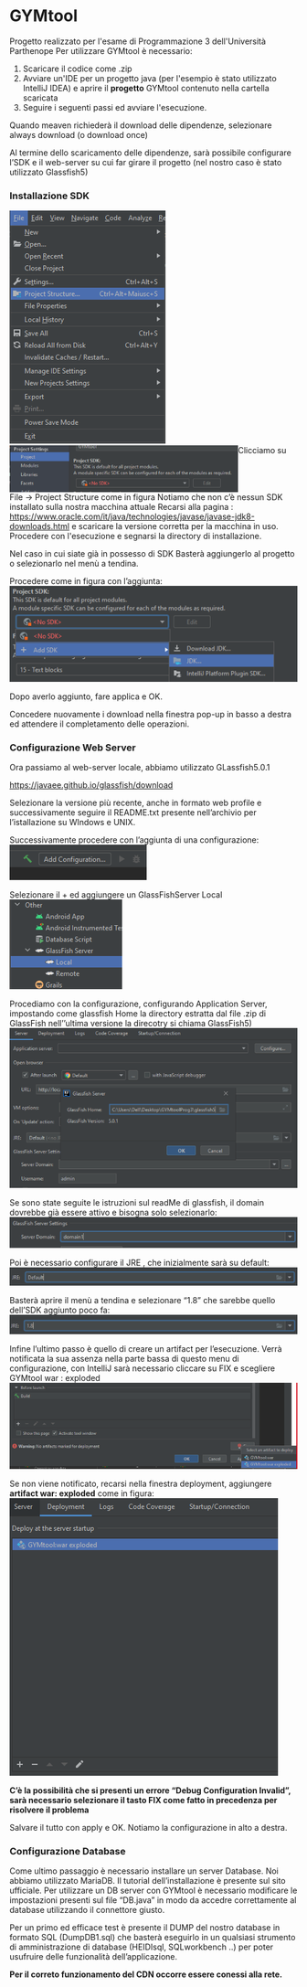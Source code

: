 # GYMtool
Progetto realizzato per l'esame di Programmazione 3 dell'Università Parthenope
Per utilizzare GYMtool è necessario:
1. Scaricare il codice come .zip 
2. Avviare un'IDE per un progetto java (per l'esempio è stato utilizzato IntelliJ IDEA)  e aprire il **progetto** GYMtool contenuto nella cartella scaricata
3. Seguire i seguenti passi ed avviare l'esecuzione.

Quando meaven richiederà il download delle dipendenze, selezionare always download (o download once)

Al termine dello scaricamento delle dipendenze, sarà possibile configurare l’SDK e  il web-server su cui far girare il progetto (nel nostro caso è stato utilizzato Glassfish5)

### Installazione SDK 


<img src="https://github.com/sergiosolmonte/GYMtoolProg3/blob/main/projectStructure.PNG"/> <img src="https://github.com/sergiosolmonte/GYMtoolProg3/blob/main/noSDK.PNG" width="400" align="top"/>Clicciamo su File -> Project Structure come in figura
Notiamo che non c’è nessun SDK installato sulla nostra macchina attuale
Recarsi alla pagina :
https://www.oracle.com/it/java/technologies/javase/javase-jdk8-downloads.html
e scaricare la versione corretta per la macchina in uso.
Procedere con l'esecuzione e segnarsi la directory di installazione.



Nel caso in cui siate già in possesso di SDK
Basterà aggiungerlo al progetto o selezionarlo nel menù a tendina.

Procedere come in figura con l’aggiunta:<br />
<img src="https://github.com/sergiosolmonte/GYMtoolProg3/blob/main/aggiungiSDK.PNG" /><br />

Dopo averlo aggiunto, fare applica e OK.<br />

Concedere nuovamente i download nella finestra pop-up in basso a destra ed attendere il completamento delle operazioni.

### Configurazione Web Server

Ora passiamo al web-server locale, abbiamo utilizzato GLassfish5.0.1

https://javaee.github.io/glassfish/download

Selezionare la versione più recente, anche in formato web profile e successivamente seguire il README.txt presente nell’archivio per l’istallazione su WIndows e UNIX.

Successivamente procedere con l’aggiunta di una configurazione:<br />
<img src="https://github.com/sergiosolmonte/GYMtoolProg3/blob/main/addConfig.PNG" /><br />

Selezionare il + ed aggiungere un GlassFishServer Local <br />
<img src="https://github.com/sergiosolmonte/GYMtoolProg3/blob/main/selectGlassfish.png" /><br />

Procediamo con la configurazione, configurando Application Server, impostando come glassfish Home la directory estratta dal file .zip di GlassFish nell’’ultima versione la direcotry si chiama GlassFish5)<br />
<img src="https://github.com/sergiosolmonte/GYMtoolProg3/blob/main/aggiungiGlassDirectory.PNG" /><br />

Se sono state seguite le istruzioni sul readMe di glassfish, il domain dovrebbe già essere attivo e bisogna solo selezionarlo:<br />
<img src="https://github.com/sergiosolmonte/GYMtoolProg3/blob/main/serverdomain.PNG" /><br />

Poi è necessario configurare il JRE , che inizialmente sarà su default:<br />
<img src="https://github.com/sergiosolmonte/GYMtoolProg3/blob/main/jreDefault.PNG" /><br />

Basterà aprire il menù a tendina e selezionare “1.8” che sarebbe quello dell’SDK aggiunto poco fa:<br />
<img src="https://github.com/sergiosolmonte/GYMtoolProg3/blob/main/JREselect1.8.PNG" />

Infine l’ultimo passo è quello di creare un artifact per l’esecuzione. Verrà notificata la sua assenza nella parte bassa di questo menu di configurazione, con IntelliJ sarà necessario cliccare su FIX e scegliere GYMtool war : exploded <br />
<img src="https://github.com/sergiosolmonte/GYMtoolProg3/blob/main/selectArtifact.PNG" /><br />

Se non viene notificato, recarsi nella finestra deployment, aggiungere **artifact war: exploded** come in figura:<br />
<img src="https://github.com/sergiosolmonte/GYMtoolProg3/blob/main/addArtifact.png" /><br />

**C’è la possibilità che si presenti un errore “Debug Configuration Invalid”, sarà necessario selezionare il tasto FIX come fatto in precedenza per risolvere il problema**

Salvare il tutto con apply e OK. Notiamo la configurazione in alto a destra.

### Configurazione Database

Come ultimo passaggio è necessario installare un server Database. 
Noi abbiamo utilizzato MariaDB. Il tutorial dell’installazione è presente sul sito ufficiale.
Per utilizzare un DB server con GYMtool è necessario modificare le impostazioni presenti sul file “DB.java” in modo da accedre correttamente al database utilizzando il connettore giusto.

Per un primo ed efficace test è presente il DUMP del nostro database in formato SQL (DumpDB1.sql) che basterà eseguirlo in un qualsiasi strumento di amministrazione di database (HEIDIsql, SQLworkbench ..) per poter usufruire delle funzionalità dell’applicazione.










**Per il correto funzionamento del CDN occorre essere conessi alla rete.**
